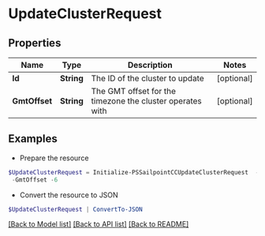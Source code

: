 # UpdateClusterRequest
## Properties

Name | Type | Description | Notes
------------ | ------------- | ------------- | -------------
**Id** | **String** | The ID of the cluster to update | [optional] 
**GmtOffset** | **String** | The GMT offset for the timezone the cluster operates with | [optional] 

## Examples

- Prepare the resource
```powershell
$UpdateClusterRequest = Initialize-PSSailpointCCUpdateClusterRequest  -Id 1092 `
 -GmtOffset -6
```

- Convert the resource to JSON
```powershell
$UpdateClusterRequest | ConvertTo-JSON
```

[[Back to Model list]](../README.md#documentation-for-models) [[Back to API list]](../README.md#documentation-for-api-endpoints) [[Back to README]](../README.md)

